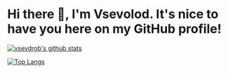 # Hi there 👋, I'm Vsevolod. It's nice to have you here on my GitHub profile!

[![vsevdrob's github stats](https://github-readme-stats.vercel.app/api?username=vsevdrob&show_icons=true&theme=github_dark)](https://github.com/vsevdrob/github-readme-stats/tree/master)

[![Top Langs](https://github-readme-stats.vercel.app/api/top-langs/?username=vsevdrob&langs_count=10&layout=compact&show_icons=true&theme=github_dark)](https://github.com/vsevdrob/github-readme-stats/tree/master) 

<!---
[![cpi-incorporated-salary](https://github-readme-stats.vercel.app/api/pin/?username=moonwake769&repo=cpi-incorporated-salary&show_icons=true&theme=github_dark)](https://github.com/moonwake769/github-readme-stats)
--->
